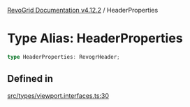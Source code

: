 [RevoGrid Documentation v4.12.2](README.md) / HeaderProperties

# Type Alias: HeaderProperties

```ts
type HeaderProperties: RevogrHeader;
```

## Defined in

[src/types/viewport.interfaces.ts:30](https://github.com/revolist/revogrid/blob/e582d99bf63e98e148b1cd4edfa5db75a0a4d1b7/src/types/viewport.interfaces.ts#L30)
